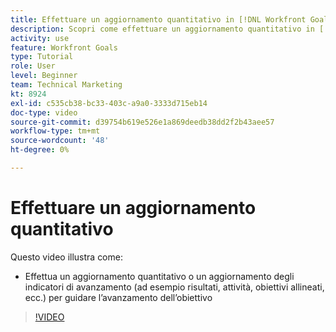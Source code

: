 ```yaml
---
title: Effettuare un aggiornamento quantitativo in [!DNL Workfront Goals]
description: Scopri come effettuare un aggiornamento quantitativo in [!DNL Goals].
activity: use
feature: Workfront Goals
type: Tutorial
role: User
level: Beginner
team: Technical Marketing
kt: 8924
exl-id: c535cb38-bc33-403c-a9a0-3333d715eb14
doc-type: video
source-git-commit: d39754b619e526e1a869deedb38dd2f2b43aee57
workflow-type: tm+mt
source-wordcount: '48'
ht-degree: 0%

---
```


# Effettuare un aggiornamento quantitativo

Questo video illustra come:

* Effettua un aggiornamento quantitativo o un aggiornamento degli indicatori di avanzamento (ad esempio risultati, attività, obiettivi allineati, ecc.) per guidare l’avanzamento dell’obiettivo

>[!VIDEO](https://video.tv.adobe.com/v/335196/?quality=12)

